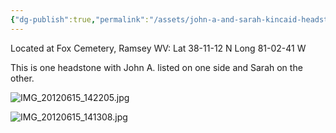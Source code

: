 ```yaml
---
{"dg-publish":true,"permalink":"/assets/john-a-and-sarah-kincaid-headstone/","tags":["John-A-Kincaid","Sarah-Cavendish"]}
---
```


Located at Fox Cemetery, Ramsey WV: Lat 38-11-12 N Long 81-02-41 W

This is one headstone with John A. listed on one side and Sarah on the other.

![IMG_20120615_142205.jpg](/img/user/assets/John_A._and_Sarah_Kincaid_Headstone.resources/IMG_20120615_142205.jpg)

![IMG_20120615_141308.jpg](/img/user/assets/John_A._and_Sarah_Kincaid_Headstone.resources/IMG_20120615_141308.jpg)
